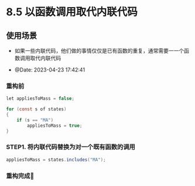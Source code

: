 # 8.5 以函数调用取代内联代码

## 使用场景

- 如果一些内联代码，他们做的事情仅仅是已有函数的重复，通常需要一一个函数调用取代内联代码

- @Date: 2023-04-23 17:42:41

### 重构前

```java
let appliesToMass = false;

for (const s of states)
{
    if (s == "MA")
        appliesToMass = true;
}
```

### STEP1. 将内联代码替换为对一个既有函数的调用

```java
appliesToMass = states.includes("MA");
```

### 重构完成🎀

